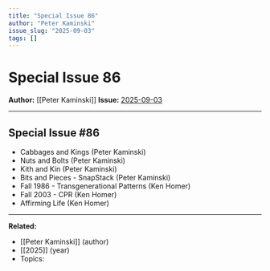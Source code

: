 ```yaml
---
title: "Special Issue 86"
author: "Peter Kaminski"
issue_slug: "2025-09-03"
tags: []
---
```


# Special Issue 86

**Author:** [[Peter Kaminski]]
**Issue:** [2025-09-03](https://plex.collectivesensecommons.org/2025-09-03/)

---

## Special Issue #86
- Cabbages and Kings (Peter Kaminski)
- Nuts and Bolts (Peter Kaminski)
- Kith and Kin (Peter Kaminski)
- Bits and Pieces - SnapStack (Peter Kaminski)
- Fall 1986 - Transgenerational Patterns (Ken Homer)
- Fall 2003 - CPR (Ken Homer)
- Affirming Life (Ken Homer)

---

**Related:**
- [[Peter Kaminski]] (author)
- [[2025]] (year)
- Topics: 

